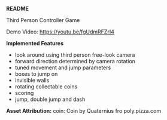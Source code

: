 <h>**README**</h>
<p>Third Person Controller Game

Demo Video: https://youtu.be/fgUdmRFZrI4

**Implemented Features**
- look around using third person free-look camera
- forward direction determined by camera rotation
- tuned movement and jump parameters
- boxes to jump on
- invisible walls
- rotating collectable coins
- scoring
- jump, double jump and dash

**Asset Attribution:**
coin: Coin by Quaternius fro poly.pizza.com
</p>
